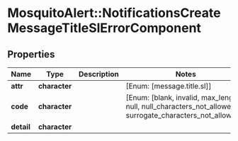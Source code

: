 # MosquitoAlert::NotificationsCreateMessageTitleSlErrorComponent


## Properties
Name | Type | Description | Notes
------------ | ------------- | ------------- | -------------
**attr** | **character** |  | [Enum: [message.title.sl]] 
**code** | **character** |  | [Enum: [blank, invalid, max_length, null, null_characters_not_allowed, surrogate_characters_not_allowed]] 
**detail** | **character** |  | 


